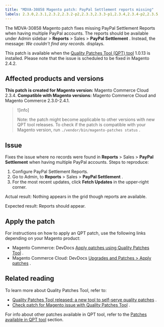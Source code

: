 ```yaml
---
title: "MDVA-30858 Magento patch: PayPal Settlement reports missing"
labels: 2.3.0,2.3.1,2.3.2,2.3.2-p2,2.3.3,2.3.3-p1,2.3.4,2.3.4-p2,2.3.5,2.3.5-p1,2.3.5-p2,2.3.6,2.4.0,2.4.0-p1,2.4.1,QPT 1.0.13,Magento Commerce,Magento Commerce Cloud,Quality Patches Tool,PayPal,PayPal Settlement Reports,reports,support tools
---
```


The MDVA-30858 Magento patch fixes missing PayPal Settlement Reports when having multiple PayPal accounts. The reports should be available under Admin sidebar > **Reports** > Sales > **PayPal Settlement** . Instead, the message: *We couldn't find any records.* displays.

This patch is available when the [Quality Patches Tool (QPT) tool](https://support.magento.com/hc/en-us/articles/360047139492) 1.0.13 is installed. Please note that the issue is scheduled to be fixed in Magento 2.4.2.

## Affected products and versions

 **This patch is created for Magento version:** Magento Commerce Cloud 2.3.4. **Compatible with Magento versions:** Magento Commerce Cloud and Magento Commerce 2.3.0-2.4.1.

>![info]
>
>Note: the patch might become applicable to other versions with new QPT tool releases. To check if the patch is compatible with your Magento version, run `./vendor/bin/magento-patches status` .

## Issue

Fixes the issue where no records were found in **Reports** > Sales > **PayPal Settlement** when having multiple PayPal accounts. <span class="wysiwyg-underline">Steps to reproduce:</span> 

1. Configure PayPal Settlement Reports.
1. Go to Admin, to **Reports** > Sales > **PayPal Settlement** .
1. For the most recent updates, click **Fetch Updates** in the upper-right corner.

 <span class="wysiwyg-underline">Actual result:</span> Nothing appears in the grid though reports are available.

 <span class="wysiwyg-underline">Expected result:</span> Reports should appear.

## Apply the patch

For instructions on how to apply an QPT patch, use the following links depending on your Magento product:

* Magento Commerce: DevDocs [Apply patches using Quality Patches Tool](https://devdocs.magento.com/guides/v2.4/comp-mgr/patching/mqp.html) .
* Magento Commerce Cloud: DevDocs [Upgrades and Patches > Apply patches](https://devdocs.magento.com/cloud/project/project-patch.html) .

## Related reading

To learn more about Quality Patches Tool, refer to:

* [Quality Patches Tool released: a new tool to self-serve quality patches](https://support.magento.com/hc/en-us/articles/360047139492) .
* [Check patch for Magento issue with Quality Patches Tool](https://support.magento.com/hc/en-us/articles/360047125252) .

For info about other patches available in QPT tool, refer to the [Patches available in QPT tool](https://support.magento.com/hc/en-us/sections/360010506631-Patches-available-in-QPT-tool-) section.